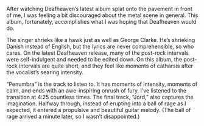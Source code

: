 After watching Deafheaven’s latest album splat onto the pavement in front of me, I was feeling a bit discouraged about the metal scene in general. This album, fortunately, accomplishes what I was hoping that Deafheaven would do.

The singer shrieks like a hawk just as well as George Clarke. He’s shrieking Danish instead of English, but the lyrics are never comprehensible, so who cares. On the latest Deafheaven release, many of the post-rock intervals were self-indulgent and needed to be edited down. On this album, the post-rock intervals are quite short, and they feel like moments of catharsis after the vocalist’s searing intensity.

“Penumbra” is the track to listen to. It has moments of intensity, moments of calm, and ends with an awe-inspiring onrush of fury. I’ve listened to the transition at 4:25 countless times. The final track, “Jord,” also captures the imagination. Halfway through, instead of erupting into a ball of rage as I expected, it entered a propulsive and beautiful guitar melody. (The ball of rage arrived a minute later, so I wasn’t disappointed.)
